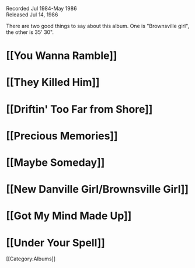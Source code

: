 <p class="recdate">Recorded Jul 1984-May 1986<br>
Released Jul 14, 1986</p>

There are two good things to say about this album. One is "Brownsville girl",
the other is 35' 30".

# [[You Wanna Ramble]]
# [[They Killed Him]]
# [[Driftin' Too Far from Shore]]
# [[Precious Memories]]
# [[Maybe Someday]]
# [[New Danville Girl/Brownsville Girl]]
# [[Got My Mind Made Up]]
# [[Under Your Spell]]

[[Category:Albums]]